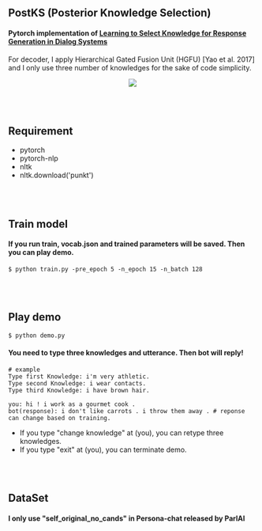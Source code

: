 ## PostKS (Posterior Knowledge Selection)

#### Pytorch implementation of [Learning to Select Knowledge for Response Generation in Dialog Systems](https://arxiv.org/pdf/1902.04911.pdf)
For decoder, I apply Hierarchical Gated Fusion Unit (HGFU) [Yao et al. 2017] and I only use three number of knowledges for the sake of code simplicity.

<p align="center">
  <img src="https://github.com/bzantium/PostKS/blob/master/image/architecture.PNG">
</p>

<br><br>
## Requirement
- pytorch
- pytorch-nlp
- nltk
- nltk.download('punkt')

<br><br>
## Train model
#### If you run train, vocab.json and trained parameters will be saved. Then you can play demo.
```
$ python train.py -pre_epoch 5 -n_epoch 15 -n_batch 128
```

<br><br>
## Play demo
```
$ python demo.py
```
#### You need to type three knowledges and utterance. Then bot will reply!
```
# example
Type first Knowledge: i'm very athletic.
Type second Knowledge: i wear contacts.
Type third Knowledge: i have brown hair.

you: hi ! i work as a gourmet cook .
bot(response): i don't like carrots . i throw them away . # reponse can change based on training.
```
- If you type "change knowledge" at (you), you can retype three knowledges.
- If you type "exit" at (you), you can terminate demo.


<br><br>
## DataSet
#### I only use "self_original_no_cands" in Persona-chat released by ParlAI
